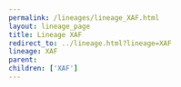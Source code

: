 ```yaml
---
permalink: /lineages/lineage_XAF.html
layout: lineage_page
title: Lineage XAF
redirect_to: ../lineage.html?lineage=XAF
lineage: XAF
parent: 
children: ['XAF']
---
```

